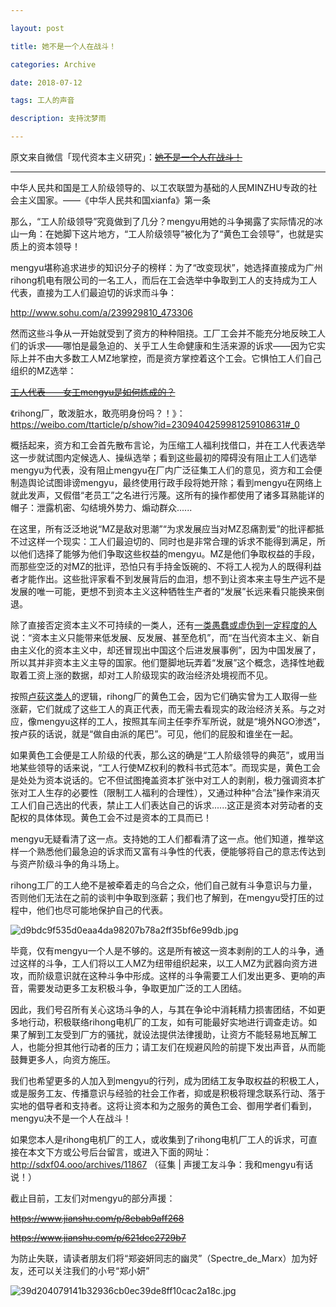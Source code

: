 ```yaml
---

layout: post

title: 她不是一个人在战斗！

categories: Archive

date: 2018-07-12

tags: 工人的声音

description: 支持沈梦雨

---
```


原文来自微信「现代资本主义研究」：~~[她不是一个人在战斗！](https://mp.weixin.qq.com/s/rQbhTIxFJEZJatrg-s3zGg)~~

---

中华人民共和国是工人阶级领导的、以工农联盟为基础的人民MINZHU专政的社会主义国家。——《中华人民共和国xianfa》第一条

那么，“工人阶级领导”究竟做到了几分？mengyu用她的斗争揭露了实际情况的冰山一角：在她脚下这片地方，“工人阶级领导”被化为了“黄色工会领导”，也就是实质上的资本领导！

mengyu堪称追求进步的知识分子的榜样：为了“改变现状”，她选择直接成为广州rihong机电有限公司的一名工人，而后在工会选举中争取到工人的支持成为工人代表，直接为工人们最迫切的诉求而斗争：

<http://www.sohu.com/a/239929810_473306>

然而这些斗争从一开始就受到了资方的种种阻挠。工厂工会并不能充分地反映工人们的诉求——哪怕是最急迫的、关乎工人生命健康和生活来源的诉求——因为它实际上并不由大多数工人MZ地掌控，而是资方掌控着这个工会。它惧怕工人们自己组织的MZ选举：

~~[工人代表——女工mengyu是如何炼成的？](https://mp.weixin.qq.com/s?__biz=MzI2MDYxNDYzMA==&mid=2247483850&idx=2&sn=fcdaa530a32ebaa1dabdd28557b699dc&chksm=ea67b143dd103855c417dc00a55d8a3f45f06b8015adf996a1cbbf10919af18aa2620868fc34&mpshare=1&scene=21&srcid=0711KL2iSuCBiObUDmsvDJLz&pass_ticket=IT86qc0tU3HsyPSWm6fw2KuBch6IOwq152rcBI3p3p0plmJ0qICMIVPZib1lVP5z#wechat_redirect)~~

《rihong厂，敢泼脏水，敢亮明身份吗？！》：<https://weibo.com/ttarticle/p/show?id=2309404259981259108631#_0>

概括起来，资方和工会首先散布言论，为压缩工人福利找借口，并在工人代表选举这一步就试图内定候选人、操纵选举；看到这些最初的障碍没有阻止工人们选举mengyu为代表，没有阻止mengyu在厂内广泛征集工人们的意见，资方和工会便制造舆论试图诽谤mengyu，最终使用行政手段将她开除；看到mengyu在网络上就此发声，又假借“老员工”之名进行污蔑。这所有的操作都使用了诸多耳熟能详的帽子：泄露机密、勾结境外势力、煽动群众......

在这里，所有泛泛地说“MZ是敌对思潮”“为求发展应当对MZ忍痛割爱”的批评都抵不过这样一个现实：工人们最迫切的、同时也是非常合理的诉求不能得到满足，所以他们选择了能够为他们争取这些权益的mengyu。MZ是他们争取权益的手段，而那些空泛的对MZ的批评，恐怕只有手持金饭碗的、不将工人视为人的既得利益者才能作出。这些批评家看不到发展背后的血泪，想不到让资本来主导生产远不是发展的唯一可能，更想不到资本主义这种牺牲生产者的“发展”长远来看只能换来倒退。

除了直接否定资本主义不可持续的一类人，还有[一类愚蠢或虚伪到一定程度的人](https://mp.weixin.qq.com/s?__biz=MzAwNjU5NjYwNQ==&mid=2650724322&idx=1&sn=fd4fb475d6b838bb8d1b937505a9f678&chksm=83008570b4770c6656c577488fac128d72c41e7a7f8963290d0265f96f2f6c8e990034fc602d&scene=21#wechat_redirect)说：“资本主义只能带来低发展、反发展、甚至危机”，而“在当代资本主义、新自由主义化的资本主义中，却还冒现出中国这个后进发展事例”，因为中国发展了，所以其并非资本主义主导的国家。他们蹩脚地玩弄着“发展”这个概念，选择性地截取着工资上涨的数据，却对工人阶级现实的政治经济处境视而不见。

按照[卢荻这类人](https://mp.weixin.qq.com/s?__biz=MzIxNzA3NDM5MA==&mid=2649464541&idx=1&sn=cc49f978d57fae596958c929acf9c0fe&chksm=8fe06164b897e8720f56485f00a515ef1c2c33803cc89a5875209c946d2aff4b004d884bb0e2&scene=21#wechat_redirect)的逻辑，rihong厂的黄色工会，因为它们确实曾为工人取得一些涨薪，它们就成了这些工人的真正代表，而无需去看现实的政治经济关系。与之对应，像mengyu这样的工人，按照其车间主任李乔军所说，就是“境外NGO渗透”，按卢荻的话说，就是“做自由派的尾巴”。可见，他们的屁股和谁坐在一起。

如果黄色工会便是工人阶级的代表，那么这的确是“工人阶级领导的典范”，或用当地某些领导的话来说，“工人行使MZ权利的教科书式范本”。而现实是，黄色工会是处处为资本说话的。它不但试图掩盖资本扩张中对工人的剥削，极力强调资本扩张对工人生存的必要性（限制工人福利的合理性），又通过种种“合法”操作来消灭工人们自己选出的代表，禁止工人们表达自己的诉求......这正是资本对劳动者的支配权的具体体现。黄色工会不过是资本的工具而已！

mengyu无疑看清了这一点。支持她的工人们都看清了这一点。他们知道，推举这样一个熟悉他们最急迫的诉求而又富有斗争性的代表，便能够将自己的意志传达到与资产阶级斗争的角斗场上。

rihong工厂的工人绝不是被牵着走的乌合之众，他们自己就有斗争意识与力量，否则他们无法在之前的谈判中争取到涨薪；我们也了解到，在mengyu受打压的过程中，他们也尽可能地保护自己的代表。

![d9bdc9f535d0eaa4da98207b78a2ff35bf6e99db.jpg](https://i.loli.net/2018/07/18/5b4ecd549f79a.jpg)

毕竟，仅有mengyu一个人是不够的。这是所有被这一资本剥削的工人的斗争，通过这样的斗争，工人们将以工人MZ为纽带组织起来，以工人MZ为武器向资方进攻，而阶级意识就在这种斗争中形成。这样的斗争需要工人们发出更多、更响的声音，需要发动更多工友积极斗争，争取更加广泛的工人团结。

因此，我们号召所有关心这场斗争的人，与其在争论中消耗精力损害团结，不如更多地行动，积极联络rihong电机厂的工友，如有可能最好实地进行调查走访。如果了解到工友受到厂方的骚扰，就设法提供法律援助，让资方不能轻易地瓦解工人，也能分担其他行动者的压力；请工友们在规避风险的前提下发出声音，从而能鼓舞更多人，向资方施压。

我们也希望更多的人加入到mengyu的行列，成为团结工友争取权益的积极工人，或是服务工友、传播意识与经验的社会工作者，抑或是积极将理念联系行动、落于实地的倡导者和支持者。这将让资本和为之服务的黄色工会、御用学者们看到，mengyu决不是一个人在战斗！

如果您本人是rihong电机厂的工人，或收集到了rihong电机厂工人的诉求，可直接在本文下方或公号后台留言，或进入下面的网址：http://sdxf04.ooo/archives/11867 （征集 | 声援工友斗争：我和mengyu有话说！）

截止目前，工友们对mengyu的部分声援：

~~https://www.jianshu.com/p/8ebab9aff268~~

~~https://www.jianshu.com/p/621dcc2729b7~~

为防止失联，请读者朋友们将“郑姿妍同志的幽灵”（Spectre_de_Marx）加为好友，还可以关注我们的小号“郑小妍”

![39d204079141b32936cb0ec39de8ff10cac2a18c.jpg](https://i.loli.net/2018/07/18/5b4ecd5494622.jpg)
